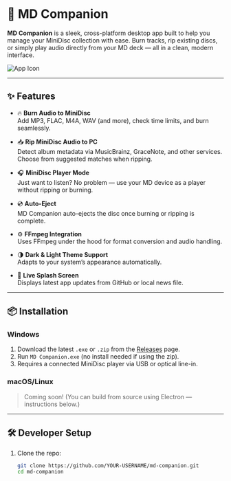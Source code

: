 # 🎵 MD Companion

**MD Companion** is a sleek, cross-platform desktop app built to help you manage your MiniDisc collection with ease. Burn tracks, rip existing discs, or simply play audio directly from your MD deck — all in a clean, modern interface.

![App Icon](icon.png)

---

## ✨ Features

- 🔥 **Burn Audio to MiniDisc**  
  Add MP3, FLAC, M4A, WAV (and more), check time limits, and burn seamlessly.

- 📥 **Rip MiniDisc Audio to PC**  
  Detect album metadata via MusicBrainz, GraceNote, and other services. Choose from suggested matches when ripping.

- 🎧 **MiniDisc Player Mode**  
  Just want to listen? No problem — use your MD device as a player without ripping or burning.

- 💿 **Auto-Eject**  
  MD Companion auto-ejects the disc once burning or ripping is complete.

- ⚙️ **FFmpeg Integration**  
  Uses FFmpeg under the hood for format conversion and audio handling.

- 🌗 **Dark & Light Theme Support**  
  Adapts to your system’s appearance automatically.

- 📰 **Live Splash Screen**  
  Displays latest app updates from GitHub or local news file.

---

## 📦 Installation

### Windows

1. Download the latest `.exe` or `.zip` from the [Releases](https://github.com/YOUR-USERNAME/md-companion/releases) page.
2. Run `MD Companion.exe` (no install needed if using the zip).
3. Requires a connected MiniDisc player via USB or optical line-in.

### macOS/Linux

> Coming soon! (You can build from source using Electron — instructions below.)

---

## 🛠 Developer Setup

1. Clone the repo:

   ```bash
   git clone https://github.com/YOUR-USERNAME/md-companion.git
   cd md-companion
